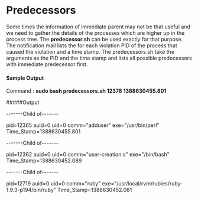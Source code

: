 Predecessors 
============

Some times the information of immediate parent may not be that useful and we
need to gather the details of the processes which are higher up in the process
tree. The **predecessor.sh** can be used exactly for that purpose. The 
notification mail lists the for each violation  PID of the process that caused
the violation and a time stamp. The predecessors.sh take the arguments as
the PID and the time stamp and lists all possible predecessors with immediate
predecessor first. 
#### Sample Output

Command : **sudo bash predecessors.sh 12378 1388630455.801**

#####Output

-------Child of-------

pid=12365 auid=0 uid=0 comm="adduser" exe="/usr/bin/perl" Time_Stamp=1388630455.801

-------Child of-------

pid=12362 auid=0 uid=0 comm="user-creation.s" exe="/bin/bash" Time_Stamp=1388630452.089

-------Child of-------

pid=12719 auid=0 uid=0 comm="ruby" exe="/usr/local/rvm/rubies/ruby-1.9.3-p194/bin/ruby" Time_Stamp=1388630452.081
